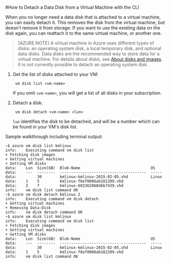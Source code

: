 <properties writer="kathydav" editor="tysonn" manager="timlt" />



#How to Detach a Data Disk from a Virtual Machine with the CLI

When you no longer need a data disk that is attached to a virtual machine, you can easily detach it. This removes the disk from the virtual machine, but doesn't remove it from storage. If you want to use the existing data on the disk again, you can reattach it to the same virtual machine, or another one.

> [AZURE.NOTE] A virtual machine in Azure uses different types of disks: an operating system disk, a local temporary disk, and optional data disks. Data disks are the recommended way to store data for a virtual machine. For details about disks, see [About disks and images](http://go.microsoft.com/fwlink/p/?LinkId=263439). It is not currently possible to detach an operating system disk.


1. Get the list of disks attached to your VM:

        vm disk list <vm-name>

    If you omit `<vm-name>`, you will get a list of all disks in your subscription.


2. Detach a disk:

        vm disk detach <vm-name> <lun>

    `lun` identifies the disk to be detached, and will be a number which can be found in your VM's disk list.

Sample walkthrough including terminal output:

    ~$ azure vm disk list kmlinux
    info:    Executing command vm disk list
    + Fetching disk images
    + Getting virtual machines
    + Getting VM disks
    data:    Lun  Size(GB)  Blob-Name                               OS
    data:    ---  --------  --------------------------------------  -----
    data:         30        kmlinux-kmlinux-2015-02-05.vhd          Linux
    data:    1    5         kmlinux-f8ef0006ab182209.vhd
    data:    2    7         kmlinux-602362868dbb7439.vhd
    info:    vm disk list command OK
    ~$ azure vm disk detach kmlinux 2
    info:    Executing command vm disk detach
    + Getting virtual machines
    + Removing Data-Disk
    info:    vm disk detach command OK
    ~$ azure vm disk list kmlinux
    info:    Executing command vm disk list
    + Fetching disk images
    + Getting virtual machines
    + Getting VM disks
    data:    Lun  Size(GB)  Blob-Name                               OS
    data:    ---  --------  --------------------------------------  -----
    data:         30        kmlinux-kmlinux-2015-02-05.vhd          Linux
    data:    1    5         kmlinux-f8ef0006ab182209.vhd
    info:    vm disk list command OK
